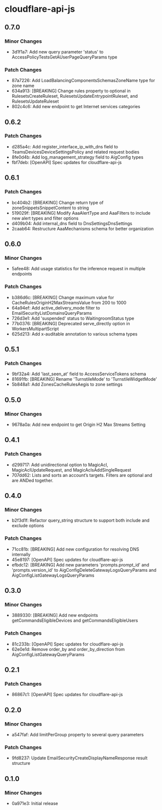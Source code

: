 # cloudflare-api-js

## 0.7.0

### Minor Changes

- 3d1f1a7: Add new query parameter 'status' to AccessPolicyTestsGetAUserPageQueryParams type

### Patch Changes

- 87a7226: Add LoadBalancingComponentsSchemasZoneName type for zone name
- 634a913: [BREAKING] Change rules property to optional in RulesetsCreateRuleset, RulesetsUpdateEntrypointRuleset, and RulesetsUpdateRuleset
- 802c4c6: Add new endpoint to get Internet services categories

## 0.6.2

### Patch Changes

- d285a4c: Add register_interface_ip_with_dns field to TeamsDevicesDeviceSettingsPolicy and related request bodies
- 8fe0d4b: Add log_management_strategy field to AigConfig types
- fbf7deb: [OpenAPI] Spec updates for cloudflare-api-js

## 0.6.1

### Patch Changes

- bc404b2: [BREAKING] Change return type of zoneSnippetsSnippetContent to string
- 519029f: [BREAKING] Modify AaaAlertType and AaaFilters to include new alert types and filter options
- d409b04: Add internal_dns field to DnsSettingsDnsSettings
- 2caab64: Restructure AaaMechanisms schema for better organization

## 0.6.0

### Minor Changes

- 5afee48: Add usage statistics for the inference request in multiple endpoints

### Patch Changes

- b386d6c: [BREAKING] Change maximum value for CacheRulesOriginH2MaxStreamsValue from 200 to 1000
- 64a94ef: Add active_delivery_mode filter to EmailSecurityListDomainsQueryParams
- 726d3e1: Add 'suspended' status to WaitingroomStatus type
- 77b0376: [BREAKING] Deprecated serve_directly option in WorkersMultipartScript
- 625d213: Add x-auditable annotation to various schema types

## 0.5.1

### Patch Changes

- 9bf32a4: Add 'last_seen_at' field to AccessServiceTokens schema
- 81691fb: [BREAKING] Rename 'TurnstileMode' to 'TurnstileWidgetMode'
- 5b848a1: Add ZonesCacheRulesAegis to zone settings

## 0.5.0

### Minor Changes

- 9678a0a: Add new endpoint to get Origin H2 Max Streams Setting

## 0.4.1

### Patch Changes

- d299717: Add unidirectional option to MagicAcl, MagicAclUpdateRequest, and MagicAclsAddSingleRequest
- 707dd62: Lists and sorts an account’s targets. Filters are optional and are ANDed together.

## 0.4.0

### Minor Changes

- b2f3d1f: Refactor query_string structure to support both include and exclude options

### Patch Changes

- 71cc81b: [BREAKING] Add new configuration for resolving DNS internally
- 45e8197: [OpenAPI] Spec updates for cloudflare-api-js
- efbdc12: [BREAKING] Add new parameters 'prompts.prompt_id' and 'prompts.version_id' to AigConfigDeleteGatewayLogsQueryParams and AigConfigListGatewayLogsQueryParams

## 0.3.0

### Minor Changes

- 3889330: [BREAKING] Add new endpoints getCommandsEligibleDevices and getCommandsEligibleUsers

### Patch Changes

- 81c233b: [OpenAPI] Spec updates for cloudflare-api-js
- 62e0e1d: Remove order_by and order_by_direction from AigConfigListGatewayQueryParams

## 0.2.1

### Patch Changes

- 86867c1: [OpenAPI] Spec updates for cloudflare-api-js

## 0.2.0

### Minor Changes

- a547faf: Add limitPerGroup property to several query parameters

### Patch Changes

- 9fd8237: Update EmailSecurityCreateDisplayNameResponse result structure

## 0.1.0

### Minor Changes

- 0a971e3: Initial release
